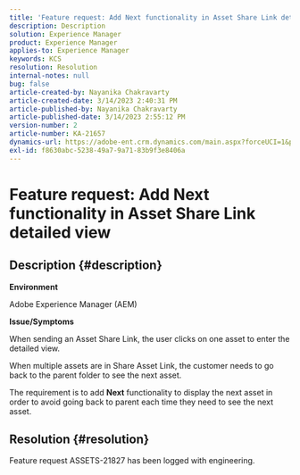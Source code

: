 ```yaml
---
title: 'Feature request: Add Next functionality in Asset Share Link detailed view'
description: Description
solution: Experience Manager
product: Experience Manager
applies-to: Experience Manager
keywords: KCS
resolution: Resolution
internal-notes: null
bug: false
article-created-by: Nayanika Chakravarty
article-created-date: 3/14/2023 2:40:31 PM
article-published-by: Nayanika Chakravarty
article-published-date: 3/14/2023 2:55:12 PM
version-number: 2
article-number: KA-21657
dynamics-url: https://adobe-ent.crm.dynamics.com/main.aspx?forceUCI=1&pagetype=entityrecord&etn=knowledgearticle&id=3f5b4c26-76c2-ed11-83ff-6045bd006a22
exl-id: f8630abc-5238-49a7-9a71-83b9f3e8406a
---
```

# Feature request: Add Next functionality in Asset Share Link detailed view

## Description {#description}


<b>Environment</b>

Adobe Experience Manager (AEM)

<b>Issue/Symptoms</b>

 When sending an Asset Share Link, the user clicks on one asset to enter the detailed view.

When multiple assets are in Share Asset Link, the customer needs to go back to the parent folder to see the next asset.

The requirement is to add <b>Next</b> functionality to display the next asset in order to avoid going back to parent each time they need to see the next asset.


## Resolution {#resolution}


Feature request ASSETS-21827 has been logged with engineering.
